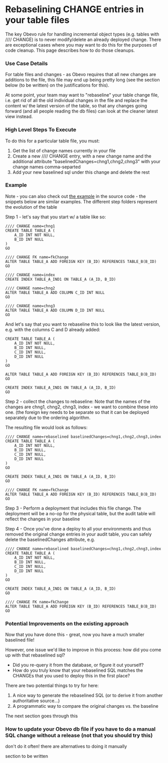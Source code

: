 <!--

    Copyright 2017 Goldman Sachs.
    Licensed under the Apache License, Version 2.0 (the "License");
    you may not use this file except in compliance with the License.
    You may obtain a copy of the License at

    http://www.apache.org/licenses/LICENSE-2.0

    Unless required by applicable law or agreed to in writing,
    software distributed under the License is distributed on an
    "AS IS" BASIS, WITHOUT WARRANTIES OR CONDITIONS OF ANY
    KIND, either express or implied.  See the License for the
    specific language governing permissions and limitations
    under the License.

-->

# Rebaselining CHANGE entries in your table files

<!-- MACRO{toc|fromDepth=0|toDepth=1} -->

The key Obevo rule for handling incremental object types (e.g. tables
with //// CHANGE) is to never modify/delete an already deployed change.
There are exceptional cases where you may want to do this for the
purposes of code cleanup. This page describes how to do those cleanups.

### Use Case Details

For table files and changes - as Obevo requires that all new changes are
additions to the file, this file may end up being pretty long (see the
section below (to be written) on the justifications for this).

At some point, your team may want to "rebaseline" your table change
file, i.e. get rid of all the old individual changes in the file and
replace the content w/ the latest version of the table, so that any
changes going forward (and all people reading the db files) can look at
the cleaner latest view instead.


### High Level Steps To Execute

To do this for a particular table file, you must:

1.  Get the list of change names currently in your file
2.  Create a new //// CHANGE entry, with a new change name and the
    additional attribute "baselinedChanges=chng1,chng2,chng3" with
    your change names comma-separted
3.  Add your new baselined sql under this change and delete the rest


### Example

Note - you can also check out [the example]($%7Bsource.webroot%7D/obevo-db-impls/obevo-db-scenario-tests/src/test/resources/scenariotests/baseline-scenario)
in the source code - the snippets below are similar examples. The
different step folders represent the evolution of the table

Step 1 - let's say that you start w/ a table like so:

```
//// CHANGE name=chng1
CREATE TABLE TABLE_A (
    A_ID INT NOT NULL,
    B_ID INT NULL
)
GO

//// CHANGE FK name=fkChange
ALTER TABLE TABLE_A ADD FOREIGN KEY (B_ID) REFERENCES TABLE_B(B_ID)
GO

//// CHANGE name=index
CREATE INDEX TABLE_A_IND1 ON TABLE_A (A_ID, B_ID)

//// CHANGE name=chng2
ALTER TABLE TABLE_A ADD COLUMN C_ID INT NULL
GO

//// CHANGE name=chng3
ALTER TABLE TABLE_A ADD COLUMN D_ID INT NULL
GO
```

And let's say that you want to rebaseline this to look like the latest
version, e.g. with the columns C and D already added:

```
CREATE TABLE TABLE_A (
    A_ID INT NOT NULL,
    B_ID INT NULL,
    C_ID INT NULL,
    D_ID INT NULL
)
GO

ALTER TABLE TABLE_A ADD FOREIGN KEY (B_ID) REFERENCES TABLE_B(B_ID)
GO

CREATE INDEX TABLE_A_IND1 ON TABLE_A (A_ID, B_ID)
GO
```

Step 2 - collect the changes to rebaseline: Note that the names of the
changes are chng1, chng2, chng3, index - we want to combine these into
one. (the foreign key needs to be separate so that it can be deployed
separately due to the ordering algorithm.

The resulting file would look as follows:

```
//// CHANGE name=rebaselined baselinedChanges=chng1,chng2,chng3,index
CREATE TABLE TABLE_A (
    A_ID INT NOT NULL,
    B_ID INT NULL,
    C_ID INT NULL,
    D_ID INT NULL
)
GO

CREATE INDEX TABLE_A_IND1 ON TABLE_A (A_ID, B_ID)
GO

//// CHANGE FK name=fkChange
ALTER TABLE TABLE_A ADD FOREIGN KEY (B_ID) REFERENCES TABLE_B(B_ID)
GO
```

Step 3 - Perform a deployment that includes this file change. The
deployment will be a no-op for the physical table, but the audit table
will reflect the changes in your baseline

Step 4 - Once you've done a deploy to all your environments and thus
removed the original change entries in your audit table, you can safely
delete the baselinedChanges attribute, e.g.

```
//// CHANGE name=rebaselined baselinedChanges=chng1,chng2,chng3,index
CREATE TABLE TABLE_A (
    A_ID INT NOT NULL,
    B_ID INT NULL,
    C_ID INT NULL,
    D_ID INT NULL
)
GO

CREATE INDEX TABLE_A_IND1 ON TABLE_A (A_ID, B_ID)
GO

//// CHANGE FK name=fkChange
ALTER TABLE TABLE_A ADD FOREIGN KEY (B_ID) REFERENCES TABLE_B(B_ID)
GO
```


### Potential Improvements on the existing approach

Now that you have done this - great, now you have a much smaller
baselined file!

However, one issue we'd like to improve in this process: how did you
come up with that rebaselined sql?

-   Did you re-query it from the database, or figure it out yourself?
-   How do you truly know that your rebaselined SQL matches the CHANGEs
    that you used to deploy this in the first place?

There are two potential things to try for here:

1.  A nice way to generate the rebaselined SQL (or to derive it from
    another authoritative source...)
2.  A programmatic way to compare the original changes vs. the baseline

The next section goes through this


### How to update your Obevo db file if you have to do a manual SQL change without a release (not that you should try this)

don't do it often! there are alternatives to doing it manually

section to be written

